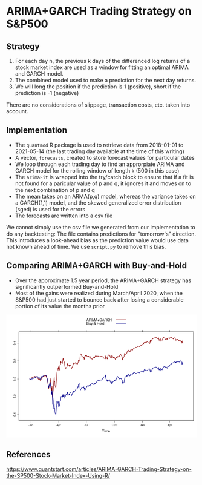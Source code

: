 # ARIMA+GARCH Trading Strategy on S&P500 
## Strategy
1. For each day n, the previous k days of the differenced log returns of a stock market index are used as a window for fitting an optimal ARIMA and GARCH model.
2. The combined model used to make a prediction for the next day returns.
3. We will long the position if the prediction is 1 (positive), short if the prediction is -1 (negative)

There are no considerations of slippage, transaction costs, etc. taken into account.

## Implementation
- The `quantmod` R package is used to retrieve data from 2018-01-01 to 2021-05-14 (the last trading day available at the time of this writing)
- A vector, `forecasts`, created to store forecast values for particular dates
- We loop through each trading day to find an approrpiate ARIMA and GARCH model for the rolling window of length `k` (500 in this case)
- The `arimaFit` is wrapped into the try/catch block to ensure that if a fit is not found for a paricular value of p and q, it ignores it and moves on to the next combination of p and q
- The mean takes on an ARMA(p,q) model, whereas the variance takes on a GARCH(1,1) model, and the skewed generalized error distribution (sged) is used for the errors
- The forecasts are written into a csv file

We cannot simply use the csv file we generated from our implementation to do any backtesting: The file contains predictions for "tomorrow's" direction. This introduces a look-ahead bias as the prediction value would use data not known ahead of time. We use `script.py` to remove this bias.

## Comparing ARIMA+GARCH with Buy-and-Hold
- Over the approximate 1.5 year period, the ARIMA+GARCH strategy has significantly outperformed Buy-and-Hold
- Most of the gains were realized during March/April 2020, when the S&P500 had just started to bounce back after losing a considerable portion of its value the months prior

<img src="./Rplot.png" alt="alt text" width="1000">

## References
https://www.quantstart.com/articles/ARIMA-GARCH-Trading-Strategy-on-the-SP500-Stock-Market-Index-Using-R/
